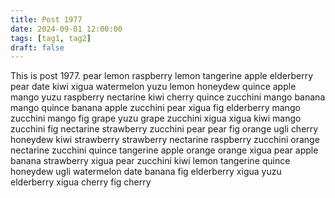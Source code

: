 ```yaml
---
title: Post 1977
date: 2024-09-01 12:00:00
tags: [tag1, tag2]
draft: false
---
```

This is post 1977.
pear
lemon
raspberry
lemon
tangerine
apple
elderberry
pear
date
kiwi
xigua
watermelon
yuzu
lemon
honeydew
quince
apple
mango
yuzu
raspberry
nectarine
kiwi
cherry
quince
zucchini
mango
banana
mango
quince
banana
apple
zucchini
pear
xigua
fig
elderberry
mango
zucchini
mango
fig
grape
yuzu
grape
zucchini
xigua
xigua
kiwi
mango
zucchini
fig
nectarine
strawberry
zucchini
pear
pear
fig
orange
ugli
cherry
honeydew
kiwi
strawberry
strawberry
nectarine
raspberry
zucchini
orange
nectarine
zucchini
quince
tangerine
apple
orange
orange
xigua
pear
apple
banana
strawberry
xigua
pear
zucchini
kiwi
lemon
tangerine
quince
honeydew
ugli
watermelon
date
banana
fig
elderberry
xigua
yuzu
elderberry
xigua
cherry
fig
cherry
